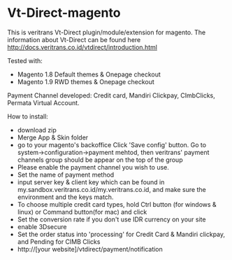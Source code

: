 # Vt-Direct-magento

This is veritrans Vt-Direct plugin/module/extension for magento.
The information about Vt-Direct can be found here http://docs.veritrans.co.id/vtdirect/introduction.html

Tested with:
* Magento 1.8 Default themes & Onepage checkout
* Magento 1.9 RWD themes & Onepage checkout

Payment Channel developed: Credit card, Mandiri Clickpay, CImbClicks, Permata Virtual Account.

How to install:

* download zip 
* Merge App & Skin folder
* go to your magento's backoffice Click 'Save config' button. Go to system->configuration->payment mehtod, then veritrans' payment channels group should be appear on the top of the group
* Please enable the payment channel you wish to use.
* Set the name of payment method
* input server key & client key which can be found in my.sandbox.veritrans.co.id/my.veritrans.co.id, and make sure the environment and the keys match.
* To choose multiple credit card types, hold Ctrl button (for windows & linux) or Command button(for mac) and click
* Set the conversion rate if you don't use IDR currency on your site
* enable 3Dsecure 
* Set the order status into 'processing' for Credit Card & Mandiri clickpay, and Pending for CIMB Clicks
* http://[your website]/vtdirect/payment/notification
